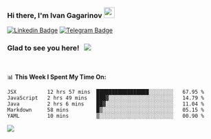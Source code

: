 ### Hi there, I'm Ivan Gagarinov <img src="https://media.giphy.com/media/hvRJCLFzcasrR4ia7z/giphy.gif" width="25px">

[![Linkedin Badge](https://img.shields.io/badge/-LinkedIn-0e76a8?style=flat-square&logo=Linkedin&logoColor=white)](https://linkedin.com/in/ivan-gagarinov-142ba3141/)
[![Telegram Badge](https://img.shields.io/badge/-Telegram-0088cc?style=flat-square&logo=Telegram&logoColor=white)](https://t.me/igagarinov)

### Glad to see you here! &nbsp; ![](https://visitor-badge.glitch.me/badge?page_id=dzencot.dzencot)

</br>

📊 **This Week I Spent My Time On:**
<!--START_SECTION:waka-->
```text
JSX          12 hrs 57 mins  █████████████████░░░░░░░░   67.95 % 
JavaScript   2 hrs 49 mins   ███▓░░░░░░░░░░░░░░░░░░░░░   14.79 % 
Java         2 hrs 6 mins    ██▓░░░░░░░░░░░░░░░░░░░░░░   11.04 % 
Markdown     58 mins         █▒░░░░░░░░░░░░░░░░░░░░░░░   05.15 % 
YAML         10 mins         ▒░░░░░░░░░░░░░░░░░░░░░░░░   00.90 % 
```
<!--END_SECTION:waka-->

[![](https://github-readme-stats.vercel.app/api?username=dzencot&theme=gruvbox)](https://github.com/dzencot)
